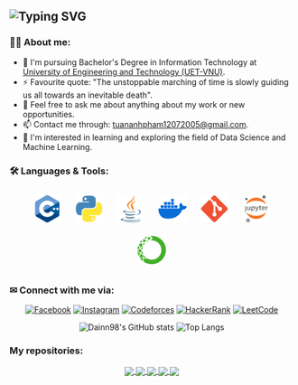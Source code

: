 ![Typing SVG](https://readme-typing-svg.demolab.com?font=Fira+Code&pause=1000&width=435&lines=Hi%2C+I'm+%40Dainn98+%F0%9F%91%A8%E2%80%8D%F0%9F%92%BB;A+IT+sophomore+from+UET-VNU)
---
### 👩‍💻 About me:
- 🌱 I'm pursuing Bachelor's Degree in Information Technology at [University of Engineering and Technology (UET-VNU)](https://uet.vnu.edu.vn/).
- ⚡ Favourite quote: "The unstoppable marching of time is slowly guiding us all towards an inevitable death".
- 💬 Feel free to ask me about anything about my work or new opportunities.
- 📫 Contact me through: [tuananhpham12072005@gmail.com](mailto:tuananhpham12072005@gmail.com).
- 🔭 I'm interested in learning and exploring the field of Data Science and Machine Learning.

### 🛠 Languages & Tools:
<div align="center">          
  <p>
    <img src="./Logo/cplusplus.png" title="C++" alt="C++" width="50" height="50" style="margin: 10px;"/>
    <img src="./Logo/python.png" title="Python" alt="Python" width="50" height="50" style="margin: 10px;"/>
    <img src="./Logo/java.png" title="Java" alt="Java" width="50" height="50" style="margin: 10px;"/>
    <img src="./Logo/docker.png" title="Docker" alt="Docker" width="50" height="50" style="margin: 10px;"/>
    <img src="./Logo/git.png" title="Git" alt="Git" width="50" height="50" style="margin: 10px;"/>
    <img src="./Logo/jupiter_notebook.png" title="Jupyter Notebook" alt="Jupyter Notebook" width="50" height="50" style="margin: 10px;"/>
    <img src="./Logo/Anaconda.png" title="Anaconda" alt="Anaconda" width="50" height="50" style="margin: 10px;"/>
  </p>
</div>  

### ✉ Connect with me via: 
<div align="center">          
  <p>
    
[![Facebook](https://img.shields.io/badge/Facebook-%231877F2.svg?logo=Facebook&logoColor=white)](https://www.facebook.com/dainn98/) 
[![Instagram](https://img.shields.io/badge/Instagram-E4405F.svg?logo=Instagram&logoColor=white)](https://www.instagram.com/tanhh.1275/) 
[![Codeforces](https://img.shields.io/badge/Codeforces-%235A5FCD.svg?logo=Codeforces&logoColor=white)](https://codeforces.com/profile/dainn98)
[![HackerRank](https://img.shields.io/badge/HackerRank-2EC866.svg?logo=HackerRank&logoColor=white)](https://www.hackerrank.com/profile/tuananhk56a1)
[![LeetCode](https://img.shields.io/badge/LeetCode-FFA116.svg?logo=LeetCode&logoColor=white)](https://leetcode.com/u/Dainn98/)

  </p>
</div>  
<div align="center">          
  <p>

![Dainn98's GitHub stats](https://github-readme-stats.vercel.app/api?username=Dainn98&show_icons=true&theme=shadow_blue)
![Top Langs](https://github-readme-stats.vercel.app/api/top-langs/?username=Dainn98&layout=compact)

  </p>
</div>  

### My repositories: 

<div align="center">          
  <p>
<a href="https://github.com/Dainn98/LibraryManagement">
  <img align="center" src="https://github-readme-stats.vercel.app/api/pin/?username=Dainn98&repo=LibraryManagement&theme=shadow_red" />
</a>

<a href="https://github.com/Dainn98/FloppyBird">
  <img align="center" src="https://github-readme-stats.vercel.app/api/pin/?username=Dainn98&repo=FloppyBird&theme=shadow_green" />
</a>

<a href="https://github.com/Dainn98/HangMan">
  <img align="center" src="https://github-readme-stats.vercel.app/api/pin/?username=Dainn98&repo=HangMan&theme=shadow_green" />
</a>  

<a href="https://github.com/Dainn98/Simple_XO">
  <img align="center" src="https://github-readme-stats.vercel.app/api/pin/?username=Dainn98&repo=Simple_XO&theme=shadow_red" />
</a>  

  <a href="https://github.com/Dainn98/GenerativeAI">
  <img align="center" src="https://github-readme-stats.vercel.app/api/pin/?username=Dainn98&repo=GenerativeAI&theme=shadow_green" />
</a>
  </p>
</div>  

